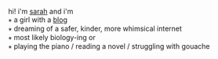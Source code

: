 hi! i'm [sarah](https://urlsarahz.github.io) and i'm  
⭒  a girl with a [blog](https:urlsarahz.wordpress.com)  
⭒  dreaming of a safer, kinder, more whimsical internet  
⭒  most likely biology-ing or  
⭒  playing the piano / reading a novel / struggling with gouache
